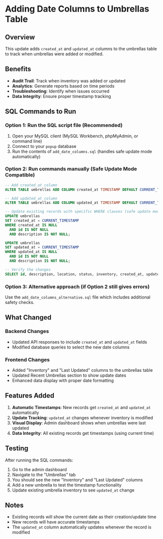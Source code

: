 # Adding Date Columns to Umbrellas Table

## Overview
This update adds `created_at` and `updated_at` columns to the umbrellas table to track when umbrellas were added or modified.

## Benefits
- **Audit Trail**: Track when inventory was added or updated
- **Analytics**: Generate reports based on time periods
- **Troubleshooting**: Identify when issues occurred
- **Data Integrity**: Ensure proper timestamp tracking

## SQL Commands to Run

### Option 1: Run the SQL script file (Recommended)
1. Open your MySQL client (MySQL Workbench, phpMyAdmin, or command line)
2. Connect to your `popup` database
3. Run the contents of `add_date_columns.sql` (handles safe update mode automatically)

### Option 2: Run commands manually (Safe Update Mode Compatible)

```sql
-- Add created_at column
ALTER TABLE umbrellas ADD COLUMN created_at TIMESTAMP DEFAULT CURRENT_TIMESTAMP;

-- Add updated_at column  
ALTER TABLE umbrellas ADD COLUMN updated_at TIMESTAMP DEFAULT CURRENT_TIMESTAMP ON UPDATE CURRENT_TIMESTAMP;

-- Update existing records with specific WHERE clauses (safe update mode compatible)
UPDATE umbrellas 
SET created_at = CURRENT_TIMESTAMP 
WHERE created_at IS NULL 
  AND id IS NOT NULL 
  AND description IS NOT NULL;

UPDATE umbrellas 
SET updated_at = CURRENT_TIMESTAMP 
WHERE updated_at IS NULL 
  AND id IS NOT NULL 
  AND description IS NOT NULL;

-- Verify the changes
SELECT id, description, location, status, inventory, created_at, updated_at FROM umbrellas LIMIT 5;
```

### Option 3: Alternative approach (if Option 2 still gives errors)
Use the `add_date_columns_alternative.sql` file which includes additional safety checks.

## What Changed

### Backend Changes
- Updated API responses to include `created_at` and `updated_at` fields
- Modified database queries to select the new date columns

### Frontend Changes  
- Added "Inventory" and "Last Updated" columns to the umbrellas table
- Updated Recent Umbrellas section to show update dates
- Enhanced data display with proper date formatting

## Features Added
1. **Automatic Timestamps**: New records get `created_at` and `updated_at` automatically
2. **Update Tracking**: `updated_at` changes whenever inventory is modified
3. **Visual Display**: Admin dashboard shows when umbrellas were last updated
4. **Data Integrity**: All existing records get timestamps (using current time)

## Testing
After running the SQL commands:
1. Go to the admin dashboard
2. Navigate to the "Umbrellas" tab
3. You should see the new "Inventory" and "Last Updated" columns
4. Add a new umbrella to test the timestamp functionality
5. Update existing umbrella inventory to see `updated_at` change

## Notes
- Existing records will show the current date as their creation/update time
- New records will have accurate timestamps
- The `updated_at` column automatically updates whenever the record is modified 